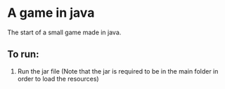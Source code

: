 # A game in java

The start of a small game made in java.

## To run:
1. Run the jar file (Note that the jar is required to be in the main folder in order to load the resources)
